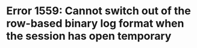 # Error 1559: Cannot switch out of the row-based binary log format when the session has open temporary

